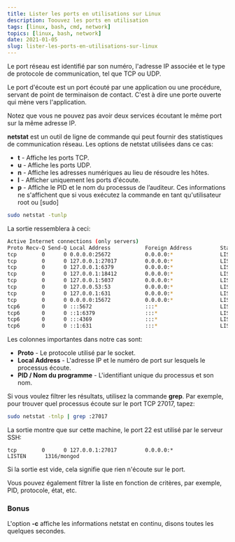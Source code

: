 ```yaml
---
title: Lister les ports en utilisations sur Linux
description: Toouvez les ports en utilisation
tags: [linux, bash, cmd, network]
topics: [linux, bash, network]
date: 2021-01-05
slug: lister-les-ports-en-utilisations-sur-linux
---
```


Le port réseau est identifié par son numéro, l'adresse IP associée et le type de protocole de communication, tel que TCP ou UDP.

Le port d'écoute est un port écouté par une application ou une procédure, servant de point de terminaison de contact. C'est à dire une porte ouverte qui mène vers l'application.

Notez que vous ne pouvez pas avoir deux services écoutant le même port sur la même adresse IP.

**netstat** est un outil de ligne de commande qui peut fournir des statistiques de communication réseau. Les options de netstat utilisées dans ce cas:

- **t** - Affiche les ports TCP.
- **u** - Affiche les ports UDP.
- **n** - Affiche les adresses numériques au lieu de résoudre les hôtes.
- **l** - Afficher uniquement les ports d'écoute.
- **p** - Affiche le PID et le nom du processus de l’auditeur. Ces informations ne s'affichent que si vous exécutez la commande en tant qu'utilisateur root ou [sudo]

```bash
sudo netstat -tunlp
```

La sortie ressemblera à ceci:

```bash
Active Internet connections (only servers)
Proto Recv-Q Send-Q Local Address           Foreign Address         State       PID/Program name
tcp        0      0 0.0.0.0:25672           0.0.0.0:*               LISTEN      1354/beam.smp
tcp        0      0 127.0.0.1:27017         0.0.0.0:*               LISTEN      1316/mongod
tcp        0      0 127.0.0.1:6379          0.0.0.0:*               LISTEN      1510/redis-server 1
tcp        0      0 127.0.0.1:18412         0.0.0.0:*               LISTEN      1330/fonthelper
tcp        0      0 127.0.0.1:5037          0.0.0.0:*               LISTEN      89088/adb
tcp        0      0 127.0.0.53:53           0.0.0.0:*               LISTEN      1143/systemd-resolv
tcp        0      0 127.0.0.1:631           0.0.0.0:*               LISTEN      1215/cupsd
tcp        0      0 0.0.0.0:15672           0.0.0.0:*               LISTEN      1354/beam.smp
tcp6       0      0 :::5672                 :::*                    LISTEN      1354/beam.smp
tcp6       0      0 ::1:6379                :::*                    LISTEN      1510/redis-server 1
tcp6       0      0 :::4369                 :::*                    LISTEN      1/init
tcp6       0      0 ::1:631                 :::*                    LISTEN      1215/cupsd
```

Les colonnes importantes dans notre cas sont:

- **Proto** - Le protocole utilisé par le socket.
- **Local Address** - L'adresse IP et le numéro de port sur lesquels le processus écoute.
- **PID / Nom du programme** - L'identifiant unique du processus et son nom.

Si vous voulez filtrer les résultats, utilisez la commande **grep**. Par exemple, pour trouver quel processus écoute sur le port TCP 27017, tapez:

```bash
sudo netstat -tnlp | grep :27017
```

La sortie montre que sur cette machine, le port 22 est utilisé par le serveur SSH:

```
tcp        0      0 127.0.0.1:27017         0.0.0.0:*               LISTEN      1316/mongod
```

Si la sortie est vide, cela signifie que rien n'écoute sur le port.

Vous pouvez également filtrer la liste en fonction de critères, par exemple, PID, protocole, état, etc.

### Bonus

L'option **-c** affiche les informations netstat en continu, disons toutes les quelques secondes.
